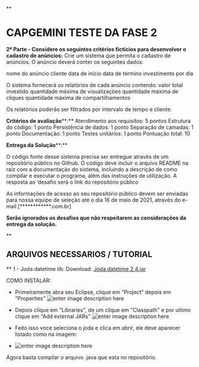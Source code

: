 **

# CAPGEMINI TESTE DA FASE 2




**2ª Parte - Considere os seguintes critérios fictícios para desenvolver o cadastro de anúncios:**
Crie um sistema que permita o cadastro de anúncios. O anúncio deverá conter os seguintes dados:

nome do anúncio
cliente
data de início
data de término
investimento por dia

O sistema fornecerá os relatórios de cada anúncio contendo:
valor total investido
quantidade máxima de visualizações
quantidade máxima de cliques
quantidade máxima de compartilhamentos

Os relatórios poderão ser filtrados por intervalo de tempo e cliente.

**Critérios de avaliação****:**
Atendimento aos requisitos: 5 pontos
Estrutura do código: 1 ponto
Persistência de dados: 1 ponto
Separação de camadas: 1 ponto
Documentação: 1 ponto
Testes unitários: 1 ponto
Pontuação total: 10

**Entrega da Solução****:**

O código fonte desse sistema precisa ser entregue através de um repositório público no Github. O código deve incluir o arquivo README na raiz com a documentação do sistema, incluindo a descrição de como compilar e executar o programa, além das instruções de utilização. A resposta ao ‘desafio será o link do repositório público

As informações de acesso ao seu repositório público devem ser enviadas para nossa equipe de seleção até o dia 16 de maio de 2021, através do e-mail [************.com.br]

**Serão ignorados os desafios que não respeitarem as considerações da entrega da solução.**

**

## ARQUIVOS NECESSARIOS / TUTORIAL
** 
1 - Joda datetime lib: 
Download: [Joda datetime 2.4.jar](https://drive.google.com/file/d/1MSqIvmuY3s6BnSI6sPfTrrFu83bHy7IL/view?usp=sharing)

COMO INSTALAR:
- Primeiramente abra seu Eclipse, clique em "Project" depois em "Properties"
![enter image description here](https://i.imgur.com/GuLpMKW.png)

- Depois clique em "Libraries", de um clique em "Classpath" e por ultimo clique em "Add external JARs"
![enter image description here](https://i.imgur.com/RQkXz7E.png)

- Feito isso voce seleciona o joda e clica em abrir, ele deve aparecer listado como na imagem:
- ![enter image description here](https://i.imgur.com/BwFkAQj.png)


Agora basta compilar o arquivo .java que esta no repositório.
